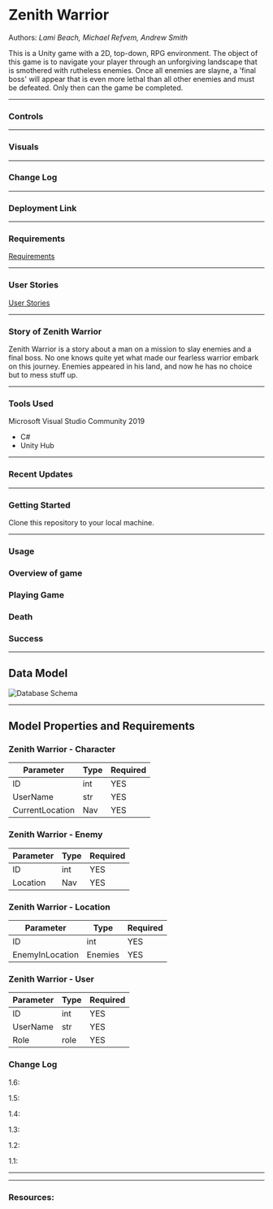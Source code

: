 # Zenith Warrior
Authors: *Lami Beach, Michael Refvem, Andrew Smith*

This is a Unity game with a 2D, top-down, RPG environment. 
The object of this game is to navigate your player through an unforgiving landscape that is smothered with rutheless enemies. 
Once all enemies are slayne, a 'final boss' will appear that is even more lethal than all other enemies and must be defeated. 
Only then can the game be completed. 

---

### Controls

---

### Visuals

---

### Change Log

---

### Deployment Link

---

### Requirements

[Requirements](Requirements.md)

---



### User Stories

[User Stories](UserStories.md)

---

### Story of Zenith Warrior
Zenith Warrior is a story about a man on a mission to slay enemies and a final boss. No one knows quite yet 
what made our fearless warrior embark on this journey. Enemies appeared in his land, and now he has no choice 
but to mess stuff up.

---

### Tools Used
Microsoft Visual Studio Community 2019 

- C#
- Unity Hub

---

### Recent Updates



---

### Getting Started

Clone this repository to your local machine.

---

### Usage

### Overview of game

### Playing Game

### Death

### Success






---
## Data Model
![Database Schema](https://i.imgur.com/EBOJIT1.png)

---
## Model Properties and Requirements

### Zenith Warrior - Character

| Parameter | Type | Required |
| --- | --- | --- |
| ID  | int | YES |
| UserName | str | YES |
|CurrentLocation| Nav|YES|


### Zenith Warrior - Enemy

| Parameter | Type | Required |
| --- | --- | --- |
| ID  | int | YES |
|Location| Nav|YES|


### Zenith Warrior - Location

| Parameter | Type | Required |
| --- | --- | --- |
| ID  | int | YES |
|EnemyInLocation| Enemies|YES|


### Zenith Warrior - User

| Parameter | Type | Required |
| --- | --- | --- |
| ID  | int | YES |
| UserName | str | YES |
|Role| role |YES|

### Change Log
1.6: 

1.5: 

1.4:  

1.3: 

1.2:

1.1: 

---



---

### Resources:



